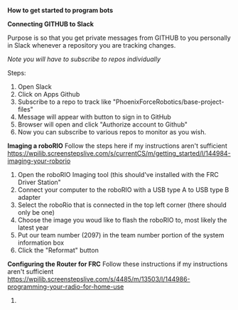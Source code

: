 **How to get started to program bots**


**Connecting GITHUB to Slack**

Purpose is so that you get private messages from GITHUB to you personally in Slack whenever a repository you are
tracking changes.

_Note you will have to subscribe to repos individually_

Steps:
1. Open Slack
1. Click on Apps Github
1. Subscribe to a repo to track like "PhoenixForceRobotics/base-project-files"
1. Message will appear with button to sign in to GitHub
1. Browser will open and click "Authorize account to Github"
1. Now you can subscribe to various repos to monitor as you wish.


**Imaging a roboRIO** 
Follow the steps here if my instructions aren't sufficient https://wpilib.screenstepslive.com/s/currentCS/m/getting_started/l/144984-imaging-your-roborio

1. Open the roboRIO Imaging tool (this should've installed with the FRC Driver Station"
1. Connect your computer to the roboRIO with a USB type A to USB type B adapter 
1. Select the roboRio that is connected in the top left corner (there should only be one)
1. Choose the image you woud like to flash the roboRIO to, most likely the latest year
1. Put our team number (2097) in the team number portion of the system information box
1. Click the "Reformat" button


**Configuring the Router for FRC**
Follow these instructions if my instructions aren't sufficient https://wpilib.screenstepslive.com/s/4485/m/13503/l/144986-programming-your-radio-for-home-use

1. 
